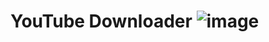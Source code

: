 # YouTube Downloader ![image](https://github.com/clarencesarmiento/Youtube-Downloader/blob/58b22871b61455c249d4c00d6a107e660c8bc231/Icon.ico)
